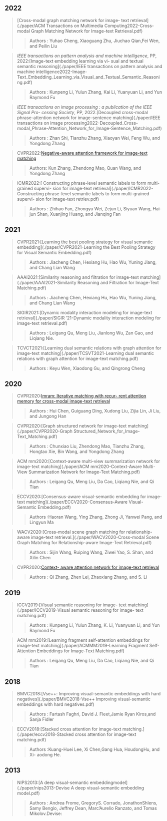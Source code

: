 ## 2022

> [Cross-modal graph matching network for image- text retrieval](./paper/ACM Transactions on Multimedia Computing2022-Cross-modal Graph Matching Network for Image-text Retrieval.pdf)
>
> > Authors : Yuhao Cheng, Xiaoguang Zhu, Jiuchao Qian,Fei Wen, and Peilin Liu

> *IEEE transactions on pattern* *analysis* *and* *machine* *intelligence*, PP, 2022:[Image-text embedding learning via vi- sual and textual semantic reasoning](./paper/IEEE transactions on pattern analysis and machine intelligence2022-Image-Text_Embedding_Learning_via_Visual_and_Textual_Semantic_Reasoning.pdf)
>
> > Authors : Kunpeng Li, Yulun Zhang, Kai Li, Yuanyuan Li, and Yun Raymond Fu

> *IEEE* *transactions* *on image processing :* *a publication of the IEEE Signal Pro- cessing Society*, PP, 2022.[Decoupled cross-modal phrase-attention network for image-sentence matching](./paper/IEEE transactions on image processing2022-Decoupled_Cross-modal_Phrase-Attention_Network_for_Image-Sentence_Matching.pdf)
>
> > Authors : Zhan Shi, Tianzhu Zhang, Xiaoyan Wei, Feng Wu, and Yongdong Zhang

> CVPR2022:[Negative-aware attention framework for image-text matching](./paper/CVPR_2022_paper_Negative-Aware_Attention_Framework_for_Image-Text_Matching.pdf)
>
> > Authors: Kun Zhang, Zhendong Mao, Quan Wang, and Yongdong Zhang

> ICMR2022:[ Constructing phrase-level semantic labels to form multi-grained supervi- sion for image-text retrieval](./paper/ICMR2022-Constructing phrase-level semantic labels to form multi-grained supervi- sion for image-text retriev.pdf)
>
> > Authors : Zhihao Fan, Zhongyu Wei, Zejun Li, Siyuan Wang, Hai- jun Shan, Xuanjing Huang, and Jianqing Fan

## 2021

> CVPR2021:[Learning the best pooling strategy for visual semantic embedding](./paper/CVPR2021-Learning the Best Pooling Strategy for Visual Semantic Embedding.pdf)
>
> > Authors : Jiacheng Chen, Hexiang Hu, Hao Wu, Yuning Jiang, and Chang Lian Wang

> AAAI2021:[Similarity reasoning and filtration for image-text matching](./paper/AAAI2021-Similarity Reasoning and Filtration for Image-Text Matching.pdf)
>
> > Authors : Jiacheng Chen, Hexiang Hu, Hao Wu, Yuning Jiang, and Chang Lian Wang

> SIGIR2021:[Dynamic modality interaction modeling for image-text retrieval](./paper/SIGIR ’21-Dynamic modality interaction modeling for image-text retrieval.pdf)
>
> > Authors : Leigang Qu, Meng Liu, Jianlong Wu, Zan Gao, and Liqiang Nie. 

> TCVCT2021:[Learning dual semantic relations with graph attention for image-text matching](./paper/TCSVT2021-Learning dual semantic relations with graph attention for image-text matching.pdf)
>
> > Authors : Keyu Wen, Xiaodong Gu, and Qingrong Cheng

## 2020

> CVPR2020:[Imram: Iterative matching with recur- rent attention memory for cross-modal image-text retrieval](./paper/CVPR2020-Imram-Iterative_matching_with_recurrent_attention_memory_for_cross-modal_image-text_retrieval.pdf)
>
> > Authors : Hui Chen, Guiguang Ding, Xudong Liu, Zijia Lin, Ji Liu, and Jungong Han

> CVPR2020:[Graph structured network for image-text matching](./paper/CVPR2020-Graph Structured_Network_for_Image-Text_Matching.pdf)
>
> > Authors : Chunxiao Liu, Zhendong Mao, Tianzhu Zhang, Hongtao Xie, Bin Wang, and Yongdong Zhang

> ACM mm2020:[Context-aware multi-view summarization network for image-text matching](./paper/ACM mm2020-Context-Aware Multi-View Summarization Network for Image-Text Matching.pdf)
>
> > Authors : Leigang Qu, Meng Liu, Da Cao, Liqiang Nie, and Qi Tian

> ECCV2020:[Consensus-aware visual-semantic embedding for image-text matching](./paper/ECCV2020-Consensus-Aware Visual-Semantic Embedding.pdf)
>
> > Authors :Haoran Wang, Ying Zhang, Zhong Ji, Yanwei Pang, and Lingyun Ma

> WACV2020:[Cross-modal scene graph matching for relationship- aware image-text retrieval.](./paper/WACV2020-Cross-modal Scene Graph Matching for Relationship-aware Image-Text Retrieval.pdf)
>
> > Authors : Sijin Wang, Ruiping Wang, Ziwei Yao, S. Shan, and Xilin Chen

> CVPR2020:[Context- aware attention network for image-text retrieval](./paper/CVPR_2020-context-Aware_Attention_Network_for_Image-Text_Retrieval.pdf)
>
> > Authors : Qi Zhang, Zhen Lei, Zhaoxiang Zhang, and S. Li

## 2019

> ICCV2019:[Visual semantic reasoning for image- text matching](./paper/ICCV2019-Visual semantic reasoning for image- text matching.pdf)
>
> > Authors : Kunpeng Li, Yulun Zhang, K. Li, Yuanyuan Li, and Yun Raymond Fu

> ACM mm2019:[Learning fragment self-attention embeddings for image-text matching](./paper/ACMMM2019-Learning Fragment Self-Attention Embeddings for Image-Text Matching.pdf)
>
> > Authors : Leigang Qu, Meng Liu, Da Cao, Liqiang Nie, and Qi Tian

## 2018

> BMVC2018:[Vse++: Improving visual-semantic embeddings with hard negatives](./paper/BMVC2018-Vse++ Improving visual-semantic embeddings with hard negatives.pdf)
>
> > Authors : Fartash Faghri, David J. Fleet,Jamie Ryan Kiros,and Sanja Fidler

> ECCV2018:[Stacked cross attention for image-text matching.](./paper/eccv2018-Stacked cross attention for image-text matching.pdf)
>
> > Authors :Kuang-Huei Lee, Xi Chen,Gang Hua, HoudongHu, and Xi- aodong He.

## 2013

> NIPS2013:[A deep visual-semantic embeddingmodel](./paper/nips2013-Devise A deep visual-semantic embedding model.pdf)
>
> > Authors : Andrea Frome, GregoryS. Corrado, JonathonShlens, Samy Bengio, Jeffrey Dean, Marc’Aurelio Ranzato, and Tomas Mikolov.Devise:

